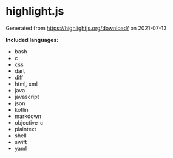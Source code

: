 # highlight.js

Generated from <https://highlightjs.org/download/> on 2021-07-13

**Included languages:**

* bash
* c
* css
* dart
* diff
* html, xml
* java
* javascript
* json
* kotlin
* markdown
* objective-c
* plaintext
* shell
* swift
* yaml
